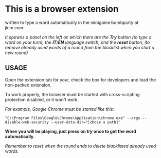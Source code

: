 # **This is a browser extension**

written to type a word automatically in the minigame bombparty at jklm.com.

*It spawns a panel on the left on which there are the **Try** button (to type a word on your turn),*
*the **IT**/**EN** language switch,*
*and the **reset** button, (to remove already used words of a round from the blacklist when you start a new round)*

## **USAGE**

Open the extension tab for your, check the box for developers and load the non-packed extension.

To work properly, the browser must be started with cross-scripting protection disabled, or it won't work.

*For example, Google Chrome must be started like this:*

```
"C:\Program Files\Google\Chrome\Application\chrome.exe" --args --disable-web-security --user-data-dir="[chose a path]"
```

**When you will be playing, just press on *try* once to get the word automatically.**

*Remember to reset when the round ends to delete blacklisted already used words.*
